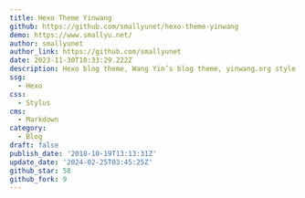```yaml
---
title: Hexo Theme Yinwang
github: https://github.com/smallyunet/hexo-theme-yinwang
demo: https://www.smallyu.net/
author: smallyunet
author_link: https://github.com/smallyunet
date: 2023-11-30T10:33:29.222Z
description: Hexo blog theme, Wang Yin’s blog theme, yinwang.org style.
ssg:
  - Hexo
css:
  - Stylus
cms:
  - Markdown
category:
  - Blog
draft: false
publish_date: '2018-10-19T13:13:31Z'
update_date: '2024-02-25T03:45:25Z'
github_star: 58
github_fork: 9
---
```

